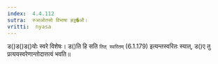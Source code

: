 ```yaml
---
index:  4.4.112
sutra:  रुआओतसो विभाषा ह्रड्ड�औ।
vritti:  nyasa
---
```


ड()ड()ड()योः स्वरे विशेषः। ड()ति हि सति `तित् स्वरितम्` (6.1.179) इत्यन्तस्वरितः स्यात्, ड()ए तु प्रत्ययस्वरेणान्तोदात्तत्वं भवति॥
